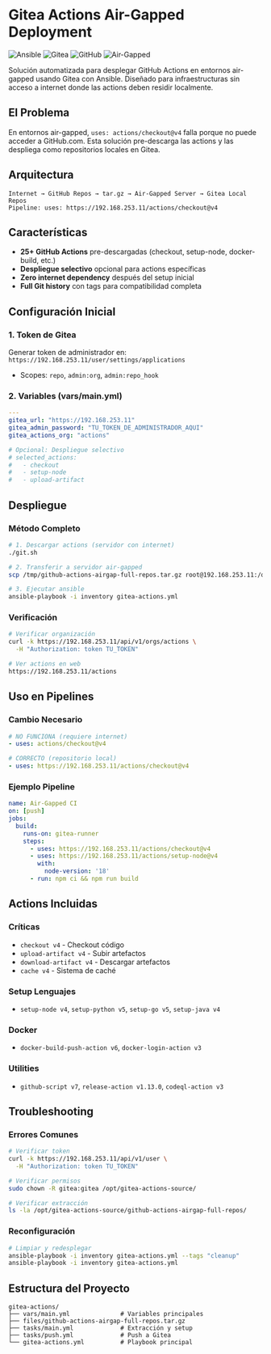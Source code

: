 # Gitea Actions Air-Gapped Deployment
![Ansible](https://img.shields.io/badge/Ansible-Automation-EE0000?style=for-the-badge&logo=ansible&logoColor=white)
![Gitea](https://img.shields.io/badge/Gitea-Actions-609926?style=for-the-badge&logo=gitea&logoColor=white)
![GitHub](https://img.shields.io/badge/GitHub-Actions-181717?style=for-the-badge&logo=github&logoColor=white)
![Air-Gapped](https://img.shields.io/badge/Air_Gapped-Environment-FF6B35?style=for-the-badge)

Solución automatizada para desplegar GitHub Actions en entornos air-gapped usando Gitea con Ansible. Diseñado para infraestructuras sin acceso a internet donde las actions deben residir localmente.

## El Problema
En entornos air-gapped, `uses: actions/checkout@v4` falla porque no puede acceder a GitHub.com. Esta solución pre-descarga las actions y las despliega como repositorios locales en Gitea.

## Arquitectura
```
Internet → GitHub Repos → tar.gz → Air-Gapped Server → Gitea Local Repos
Pipeline: uses: https://192.168.253.11/actions/checkout@v4
```

## Características
- **25+ GitHub Actions** pre-descargadas (checkout, setup-node, docker-build, etc.)
- **Despliegue selectivo** opcional para actions específicas
- **Zero internet dependency** después del setup inicial
- **Full Git history** con tags para compatibilidad completa

## Configuración Inicial

### 1. Token de Gitea
Generar token de administrador en: `https://192.168.253.11/user/settings/applications`
- Scopes: `repo`, `admin:org`, `admin:repo_hook`

### 2. Variables (vars/main.yml)
```yaml
---
gitea_url: "https://192.168.253.11"
gitea_admin_password: "TU_TOKEN_DE_ADMINISTRADOR_AQUI"
gitea_actions_org: "actions"

# Opcional: Despliegue selectivo
# selected_actions:
#   - checkout
#   - setup-node
#   - upload-artifact
```

## Despliegue

### Método Completo
```bash
# 1. Descargar actions (servidor con internet)
./git.sh

# 2. Transferir a servidor air-gapped
scp /tmp/github-actions-airgap-full-repos.tar.gz root@192.168.253.11:/opt/

# 3. Ejecutar ansible
ansible-playbook -i inventory gitea-actions.yml
```

### Verificación
```bash
# Verificar organización
curl -k https://192.168.253.11/api/v1/orgs/actions \
  -H "Authorization: token TU_TOKEN"

# Ver actions en web
https://192.168.253.11/actions
```

## Uso en Pipelines

### Cambio Necesario
```yaml
# NO FUNCIONA (requiere internet)
- uses: actions/checkout@v4

# CORRECTO (repositorio local)
- uses: https://192.168.253.11/actions/checkout@v4
```

### Ejemplo Pipeline
```yaml
name: Air-Gapped CI
on: [push]
jobs:
  build:
    runs-on: gitea-runner
    steps:
      - uses: https://192.168.253.11/actions/checkout@v4
      - uses: https://192.168.253.11/actions/setup-node@v4
        with:
          node-version: '18'
      - run: npm ci && npm run build
```

## Actions Incluidas

### Críticas
- `checkout v4` - Checkout código
- `upload-artifact v4` - Subir artefactos  
- `download-artifact v4` - Descargar artefactos
- `cache v4` - Sistema de caché

### Setup Lenguajes
- `setup-node v4`, `setup-python v5`, `setup-go v5`, `setup-java v4`

### Docker
- `docker-build-push-action v6`, `docker-login-action v3`

### Utilities
- `github-script v7`, `release-action v1.13.0`, `codeql-action v3`

## Troubleshooting

### Errores Comunes
```bash
# Verificar token
curl -k https://192.168.253.11/api/v1/user \
  -H "Authorization: token TU_TOKEN"

# Verificar permisos
sudo chown -R gitea:gitea /opt/gitea-actions-source/

# Verificar extracción
ls -la /opt/gitea-actions-source/github-actions-airgap-full-repos/
```

### Reconfiguración
```bash
# Limpiar y redesplegar
ansible-playbook -i inventory gitea-actions.yml --tags "cleanup"
ansible-playbook -i inventory gitea-actions.yml
```

## Estructura del Proyecto
```
gitea-actions/
├── vars/main.yml              # Variables principales
├── files/github-actions-airgap-full-repos.tar.gz
├── tasks/main.yml             # Extracción y setup
├── tasks/push.yml             # Push a Gitea
└── gitea-actions.yml          # Playbook principal
```

